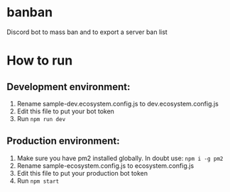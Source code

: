 # banban
Discord bot to mass ban and to export a server ban list

# How to run

## Development environment:

1. Rename sample-dev.ecosystem.config.js to dev.ecosystem.config.js
2. Edit this file to put your bot token
3. Run `npm run dev`

## Production environment:

1. Make sure you have pm2 installed globally. In doubt use: `npm i -g pm2`
2. Rename sample-ecosystem.config.js to ecosystem.config.js
3. Edit this file to put your production bot token
4. Run `npm start`
